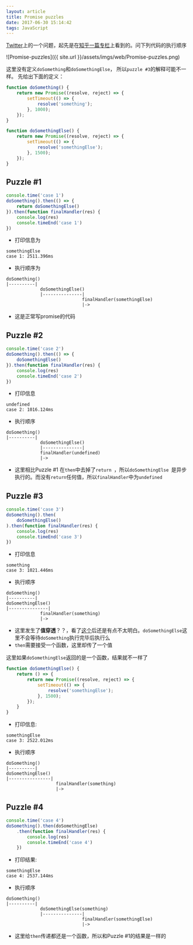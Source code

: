 ```yaml
---
layout: article
title: Promise puzzles
date: 2017-06-30 15:14:42
tags: JavaScript
---
```


[Twitter](http://link.zhihu.com/?target=https%3A//twitter.com/nolanlawson/status/578948854411878400)上的一个问题，起先是在[知乎一篇专栏](https://zhuanlan.zhihu.com/p/25198178)上看到的。问下列代码的执行顺序

![Promise-puzzles]({{ site.url }}/assets/imgs/web/Promise-puzzles.png)

<!-- more -->

这里没有定义`doSomething`和`doSomethingElse`， 所以`puzzle #3`的解释可能不一样。
先给出下面的定义：
```js
function doSomething() {
    return new Promise((resolve, reject) => {
        setTimeout(() => {
            resolve('something');
        }, 1000);
    });
}

function doSomethingElse() {
    return new Promise((resolve, reject) => {
        setTimeout(() => {
            resolve('somethingElse');
        }, 1500);
    });
}
```
## Puzzle #1
```js
console.time('case 1')
doSomething().then(() => {
    return doSomethingElse()
}).then(function finalHandler(res) {
    console.log(res)
    console.timeEnd('case 1')
})
```
- 打印信息为
```
somethingElse
case 1: 2511.396ms
```
- 执行顺序为
``` 
doSomething()
|----------|
             doSomethingElse()
             |---------------|
                             finalHandler(somethingElse)
                             |->
```
- 这是正常写promise的代码

##  Puzzle #2
``` js
console.time('case 2')
doSomething().then(() => {
    doSomethingElse()
}).then(function finalHandler(res) {
    console.log(res)
    console.timeEnd('case 2')
})
```
- 打印信息
```
undefined
case 2: 1016.124ms
```
- 执行顺序
```
doSomething()
|----------|
             doSomethingElse()
             |---------------|
             finalHandler(undefined)
             |->
```
- 这里相比Puzzle #1 在`then`中去掉了`return `，所以`doSomethingElse `是异步执行的。而没有`return`任何值，所以`finalHandler`中为`undefined`

## Puzzle #3
```js
console.time('case 3')
doSomething().then(
    doSomethingElse()
).then(function finalHandler(res) {
    console.log(res)
    console.timeEnd('case 3')
})
```
- 打印信息
```
something
case 3: 1021.446ms
```
- 执行顺序
```
doSomething()
|----------|
doSomethingElse()
|---------------|
             finalHandler(something)
             |->
```
- 这里发生了**值穿透**？？，看了[这个](https://zhuanlan.zhihu.com/p/25178630)后还是有点不太明白。`doSomethingElse`这里不会等待`doSomething`执行完毕后执行么
- `then`需要接受一个函数，这里却传了一个值

这里如果`doSomethingElse`返回的是一个函数，结果就不一样了
```js
function doSomethingElse() {
    return () => {
        return new Promise((resolve, reject) => {
            setTimeout(() => {
                resolve('somethingElse');
            }, 1500);
        });
    }
}
```
- 打印信息:
```
somethingElse
case 3: 2522.012ms
```
- 执行顺序
```
doSomething()
|----------|
doSomethingElse()
|----------------|
                   finalHandler(something)
                   |->
```


## Puzzle #4
```js
console.time('case 4')
doSomething().then(doSomethingElse)
    .then(function finalHandler(res) {
        console.log(res)
        console.timeEnd('case 4')
    })
```
- 打印结果:
```
somethingElse
case 4: 2537.144ms
```
- 执行顺序
```
doSomething()
|----------|
             doSomethingElse(something)
             |---------------|
                             finalHandler(somethingElse)
                             |->
```
- 这里给`then`传递都还是一个函数，所以和Puzzle #1的结果是一样的
